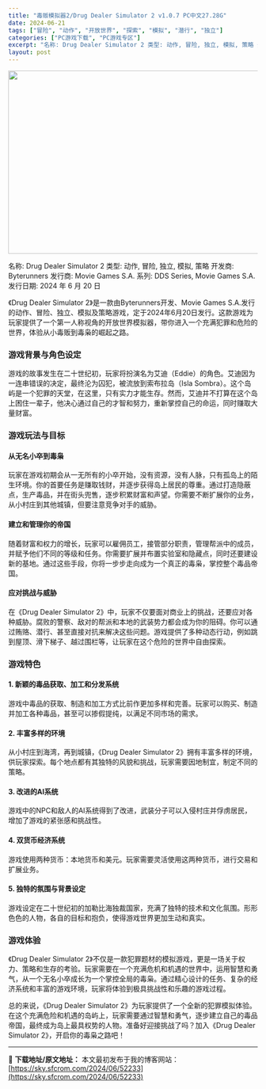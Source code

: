 ```yaml
---
title: "毒贩模拟器2/Drug Dealer Simulator 2 v1.0.7 PC中文27.28G"
date: 2024-06-21
tags: ["冒险", "动作", "开放世界", "探索", "模拟", "潜行", "独立"]
categories: ["PC游戏下载", "PC游戏专区"]
excerpt: "名称: Drug Dealer Simulator 2 类型: 动作, 冒险, 独立, 模拟, 策略 开发商: Byterunners 发行商: Movie Games S.A. 系列: DDS Series, Movie Games S.A. 发行日期: 2024 年 6 月 20 日 《Drug&hellip;"
layout: post
---
```


<img class="aligncenter size-full wp-image-52234" src="https://sky.sfcrom.com/wp-content/uploads/2024/06/2024062023160293.webp" alt="" width="660" height="370" />

名称: Drug Dealer Simulator 2
类型: 动作, 冒险, 独立, 模拟, 策略
开发商: Byterunners
发行商: Movie Games S.A.
系列: DDS Series, Movie Games S.A.
发行日期: 2024 年 6 月 20 日

《Drug Dealer Simulator 2》是一款由Byterunners开发、Movie Games S.A.发行的动作、冒险、独立、模拟及策略游戏，定于2024年6月20日发行。这款游戏为玩家提供了一个第一人称视角的开放世界模拟器，带你进入一个充满犯罪和危险的世界，体验从小毒贩到毒枭的崛起之路。
<h3>游戏背景与角色设定</h3>
游戏的故事发生在二十世纪初，玩家将扮演名为艾迪（Eddie）的角色。艾迪因为一连串错误的决定，最终沦为囚犯，被流放到索布拉岛（Isla Sombra）。这个岛屿是一个犯罪的天堂，在这里，只有实力才能生存。然而，艾迪并不打算在这个岛上困住一辈子，他决心通过自己的才智和努力，重新掌控自己的命运，同时赚取大量财富。
<h3>游戏玩法与目标</h3>
<h4>从无名小卒到毒枭</h4>
玩家在游戏初期会从一无所有的小卒开始，没有资源，没有人脉，只有孤岛上的陌生环境。你的首要任务是赚取钱财，并逐步获得岛上居民的尊重。通过打造隐蔽点，生产毒品，并在街头兜售，逐步积累财富和声望。你需要不断扩展你的业务，从小村庄到其他城镇，但要注意竞争对手的威胁。
<h4>建立和管理你的帝国</h4>
随着财富和权力的增长，玩家可以雇佣员工，接管部分职责，管理帮派中的成员，并赋予他们不同的等级和任务。你需要扩展并布置实验室和隐藏点，同时还要建设新的基地。通过这些手段，你将一步步走向成为一个真正的毒枭，掌控整个毒品帝国。
<h4>应对挑战与威胁</h4>
在《Drug Dealer Simulator 2》中，玩家不仅要面对商业上的挑战，还要应对各种威胁。腐败的警察、敌对的帮派和本地的武装势力都会成为你的阻碍。你可以通过贿赂、潜行、甚至直接对抗来解决这些问题。游戏提供了多种动态行动，例如跳到屋顶、滑下梯子、越过围栏等，让玩家在这个危险的世界中自由探索。
<h3>游戏特色</h3>
<h4>1. 新颖的毒品获取、加工和分发系统</h4>
游戏中毒品的获取、制造和加工方式比前作更加多样和完善。玩家可以购买、制造并加工各种毒品，甚至可以掺假提纯，以满足不同市场的需求。
<h4>2. 丰富多样的环境</h4>
从小村庄到海湾，再到城镇，《Drug Dealer Simulator 2》拥有丰富多样的环境，供玩家探索。每个地点都有其独特的风貌和挑战，玩家需要因地制宜，制定不同的策略。
<h4>3. 改进的AI系统</h4>
游戏中的NPC和敌人的AI系统得到了改进，武装分子可以入侵村庄并俘虏居民，增加了游戏的紧张感和挑战性。
<h4>4. 双货币经济系统</h4>
游戏使用两种货币：本地货币和美元。玩家需要灵活使用这两种货币，进行交易和扩展业务。
<h4>5. 独特的氛围与背景设定</h4>
游戏设定在二十世纪初的加勒比海独裁国家，充满了独特的技术和文化氛围。形形色色的人物，各自的目标和抱负，使得游戏世界更加生动和真实。
<h3>游戏体验</h3>
《Drug Dealer Simulator 2》不仅是一款犯罪题材的模拟游戏，更是一场关于权力、策略和生存的考验。玩家需要在一个充满危机和机遇的世界中，运用智慧和勇气，从一个无名小卒成长为一个掌控全局的毒枭。通过精心设计的任务、复杂的经济系统和丰富的游戏环境，玩家将体验到极具挑战性和乐趣的游戏过程。

总的来说，《Drug Dealer Simulator 2》为玩家提供了一个全新的犯罪模拟体验。在这个充满危险和机遇的岛屿上，玩家需要通过智慧和勇气，逐步建立自己的毒品帝国，最终成为岛上最具权势的人物。准备好迎接挑战了吗？加入《Drug Dealer Simulator 2》，开启你的毒枭之路吧！

---
📖 **下载地址/原文地址：** 本文最初发布于我的博客网站：[https://sky.sfcrom.com/2024/06/52233](https://sky.sfcrom.com/2024/06/52233)
